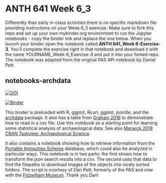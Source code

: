# ANTH 641 Week 6_3

Differently than early in-class activities there is no specific markdown file providing instructions on your Week 6_3 exercise. Make sure to fork this repo and set up your own mybinder.org environment to run the Jupyter notebooks - copy the binder link and replace the one below. When you launch your binder open the notebook called __ANTH 641_Week 6-Exercise-3__. You'll complete the exercise right in that notebook and download it with the name YOURNAME_Week-6_Exercise-3 and put it into your forked repo. The notebook was adapted from the original PAS API notebook by Daniel Pett. 

## notebooks-archdata

[![DOI](https://zenodo.org/badge/134444997.svg)](https://zenodo.org/badge/latestdoi/134444997)

[![Binder](https://mybinder.org/badge_logo.svg)](https://mybinder.org/v2/gh/kgarstki/notebooks-archdata/master)

This binder is preloaded with R, ggplot, Rcurl, ggplot, jsonlite, and the [archdata](https://cran.rstudio.com/web/packages/archdata/archdata.pdf) package. It also has a table from [Graham 2016](https://hcommons.org/deposits/item/hc:18909/) to demonstrate how to read in a csv file. Use this notebook as a starting point for learning some statistical analysis of archaeological data. See also [Marwick 2018 CRAN Taskview: Archaeological Science](https://github.com/benmarwick/ctv-archaeology/).

It also contains a notebook showing how to retrieve information from the [Portable Antiquities Scheme](http://finds.org.uk) database, which could also be analyzed in particular ways. This notebook is in two parts; the first shows how to transform the json search results into a csv. The second uses that data to find the filepaths to download images of the objects into nicely sorted folders. The script is courtesy of Dan Pett, formerly of the PAS and now with the [Fitzwilliam Museum](fitzmuseum.cam.ac.uk). Thank you Dan!

